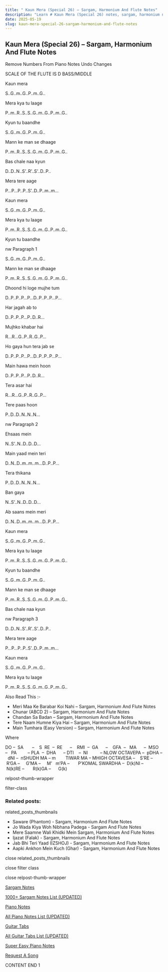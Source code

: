 ```yaml
---
title: " Kaun Mera (Special 26) – Sargam, Harmonium And Flute Notes"
description: "Learn # Kaun Mera (Special 26) notes, sargam, harmonium notations and flute notes. Easy step-by-step tutorial for beginners."
date: 2025-05-19
slug: kaun-mera-special-26-sargam-harmonium-and-flute-notes
---
```


## Kaun Mera (Special 26) – Sargam, Harmonium And Flute Notes

Remove Numbers From Piano Notes
Undo Changes

SCALE OF THE FLUTE IS D BASS/MIDDLE

Kaun mera

S..G..m..G..P..m..G..

Mera kya tu laage

P..m..R..S..S..G..m..G..P..m..G..

Kyun tu baandhe

S..G..m..G..P..m..G..

Mann ke man se dhaage

P..m..R..S..S..G..m..G..P..m..G..

Bas chale naa kyun

D..D..N..S’..R’..S’..D..P..

Mera tere aage

P…P…P..P..S’..D..P..m..m…

Kaun mera

S..G..m..G..P..m..G..

Mera kya tu laage

P..m..R..S..S..G..m..G..P..m..G..

Kyun tu baandhe

nw Paragraph 1

S..G..m..G..P..m..G..

Mann ke man se dhaage

P..m..R..S..S..G..m..G..P..m..G..

Dhoond hi loge mujhe tum

D..P..P..P…P…D..P..P..P…P…

Har jagah ab to

D..P..P..P…P..D..R…

Mujhko khabar hai

R…R…G..P..R..G..P…

Ho gaya hun tera jab se

D..P..P..P…P…D..P..P..P…P…

Main hawa mein hoon

D..P..P..P…P..D..R…

Tera asar hai

R…R…G..P..R..G..P…

Tere paas hoon

P..D..D..N..N..N…

nw Paragraph 2

Ehsaas mein

N..S’..N..D..D..D…

Main yaad mein teri

D..N..D..m..m..m…D..P..P…

Tera thikana

P..D..D..N..N..N…

Ban gaya

N..S’..N..D..D..D…

Ab saans mein meri

D..N..D..m..m..m…D..P..P…

Kaun mera

S..G..m..G..P..m..G..

Mera kya tu laage

P..m..R..S..S..G..m..G..P..m..G..

Kyun tu baandhe

S..G..m..G..P..m..G..

Mann ke man se dhaage

P..m..R..S..S..G..m..G..P..m..G..

Bas chale naa kyun

nw Paragraph 3

D..D..N..S’..R’..S’..D..P..

Mera tere aage

P…P…P..P..S’..D..P..m..m…

Kaun mera

S..G..m..G..P..m..G..

Mera kya tu laage

P..m..R..S..S..G..m..G..P..m..G..

Also Read This :-

- Meri Maa Ke Barabar Koi Nahi – Sargam, Harmonium And Flute Notes
- Chunar (ABCD 2) – Sargam, Harmonium And Flute Notes
- Chandan Sa Badan – Sargam, Harmonium And Flute Notes
- Tere Naam Humne Kiya Hai – Sargam, Harmonium And Flute Notes
- Main Tumhara (Easy Version) – Sargam, Harmonium And Flute Notes

Where

DO –  SA       –    S  RE  –  RE      –    RMI  –  GA      –    GFA  –   MA      –  MSO  –   PA         – PLA  –  DHA      – DTI    –  NI          – NLOW OCTAVEPA –  pDHA –  dNI –  nSHUDH MA – m        TIWAR MA – MHIGH OCTAVESA –    S’RE –     R’GA –     G’MA –     M’   m’PA –       P’KOMAL SWARDHA –  D(k)NI –       N(k)RE –       R(k)GA –      G(k)

relpost-thumb-wrapper

filter-class

### Related posts:

related_posts_thumbnails

- Saware (Phantom) - Sargam, Harmonium And Flute Notes
- Jo Wada Kiya Woh Nibhana Padega - Sargam And Flute Notes
- Mere Saamne Wali Khidki Mein Sargam, Harmonium And Flute Notes
- Ijazat (Falak) - Sargam, Harmonium And Flute Notes
- Jab Bhi Teri Yaad (IZSHOJ) - Sargam, Harmonium And Flute Notes
- Aapki Ankhon Mein Kuch (Ghar) - Sargam, Harmonium And Flute Notes

close related_posts_thumbnails

close filter class

close relpost-thumb-wrapper

[Sargam Notes](/sargam-notes.html)

[1000+ Sargam Notes List (UPDATED)](/all-songs-list-sargam-notes.html)

[Piano Notes](/piano-notes.html)

[All Piano Notes List (UPDATED)](/all-songs-list-piano-notes.html)

[Guitar Tabs](/guitar-tabs.html)

[All Guitar Tabs List (UPDATED)](/all-songs-list-guitar-tabs.html)

[Super Easy Piano Notes](https://studywall.in/)

[Request A Song](/request-a-song.html)

CONTENT END 1
